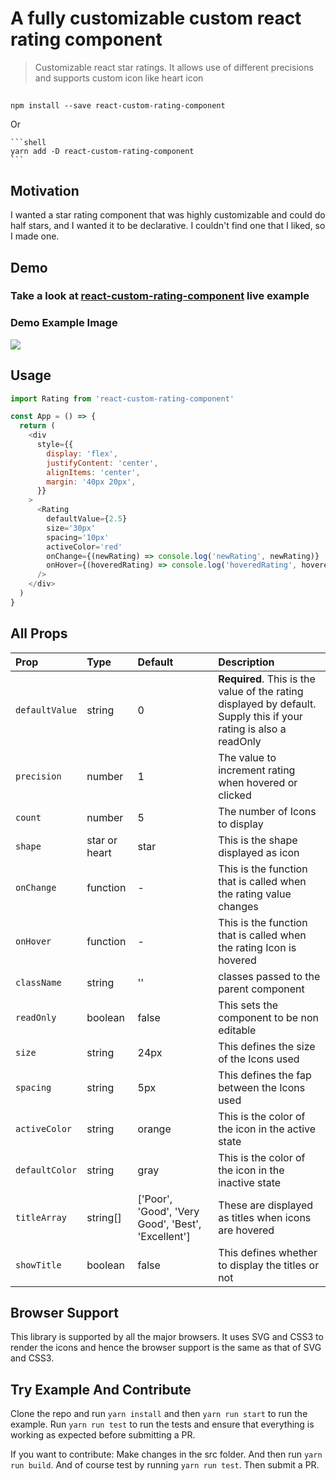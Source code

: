 # A fully customizable custom react rating component

> Customizable react star ratings. It allows use of different precisions and supports custom icon like heart icon

##

```shell
npm install --save react-custom-rating-component
```

Or

    ```shell
    yarn add -D react-custom-rating-component
    ```

## Motivation

I wanted a star rating component that was highly customizable and could do half stars, and I wanted it to be declarative. I couldn't find one that I liked, so I made one.

## Demo

### Take a look at [react-custom-rating-component](https://react-custom-rating-component.web.app/) live example

### Demo Example Image

![](https://react-custom-rating-component.web.app/package-sc-1.png)

## Usage

```js
import Rating from 'react-custom-rating-component'

const App = () => {
  return (
    <div
      style={{
        display: 'flex',
        justifyContent: 'center',
        alignItems: 'center',
        margin: '40px 20px',
      }}
    >
      <Rating
        defaultValue={2.5}
        size='30px'
        spacing='10px'
        activeColor='red'
        onChange={(newRating) => console.log('newRating', newRating)}
        onHover={(hoveredRating) => console.log('hoveredRating', hoveredRating)}
      />
    </div>
  )
}
```

## All Props

| Prop           | Type          | Default                                            | Description                                                                                                       |
| :------------- | :------------ | :------------------------------------------------- | :---------------------------------------------------------------------------------------------------------------- |
| `defaultValue` | string        | 0                                                  | **Required**. This is the value of the rating displayed by default. Supply this if your rating is also a readOnly |
| `precision`    | number        | 1                                                  | The value to increment rating when hovered or clicked                                                             |
| `count`        | number        | 5                                                  | The number of Icons to display                                                                                    |
| `shape`        | star or heart | star                                               | This is the shape displayed as icon                                                                               |
| `onChange`     | function      | -                                                  | This is the function that is called when the rating value changes                                                 |
| `onHover`      | function      | -                                                  | This is the function that is called when the rating Icon is hovered                                               |
| `className`    | string        | ''                                                 | classes passed to the parent component                                                                            |
| `readOnly`     | boolean       | false                                              | This sets the component to be non editable                                                                        |
| `size`         | string        | 24px                                               | This defines the size of the Icons used                                                                           |
| `spacing`      | string        | 5px                                                | This defines the fap between the Icons used                                                                       |
| `activeColor`  | string        | orange                                             | This is the color of the icon in the active state                                                                 |
| `defaultColor` | string        | gray                                               | This is the color of the icon in the inactive state                                                               |
| `titleArray`   | string[]      | ['Poor', 'Good', 'Very Good', 'Best', 'Excellent'] | These are displayed as titles when icons are hovered                                                              |
| `showTitle`    | boolean       | false                                              | This defines whether to display the titles or not                                                                 |

## Browser Support

This library is supported by all the major browsers. It uses SVG and CSS3 to render the icons and hence the browser support is the same as that of SVG and CSS3.

## Try Example And Contribute

Clone the repo and run `yarn install` and then `yarn run start` to run the example.
Run `yarn run test` to run the tests and ensure that everything is working as expected before submitting a PR.

If you want to contribute: Make changes in the src folder. And then run `yarn run build`. And of course test by running `yarn run test`. Then submit a PR.

